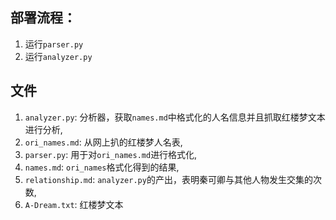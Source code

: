 ## 部署流程：
1. 运行`parser.py`
2. 运行`analyzer.py`

## 文件
1. `analyzer.py`: 分析器，获取`names.md`中格式化的人名信息并且抓取红楼梦文本进行分析,
2. `ori_names.md`: 从网上扒的红楼梦人名表,
3. `parser.py`: 用于对`ori_names.md`进行格式化,
4. `names.md`: `ori_names`格式化得到的结果,
5. `relationship.md`: `analyzer.py`的产出，表明秦可卿与其他人物发生交集的次数,
6. `A-Dream.txt`: 红楼梦文本
